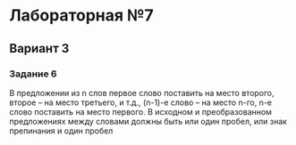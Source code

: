 # Лабораторная №7
## Вариант 3
### Задание 6
В предложении из n слов первое слово поставить на место второго, второе – на место третьего, и т.д., (n-1)-е слово – на место n-го, n-е слово поставить на место первого. В исходном и преобразованном предложениях между словами должны быть или один пробел, или знак препинания и один пробел